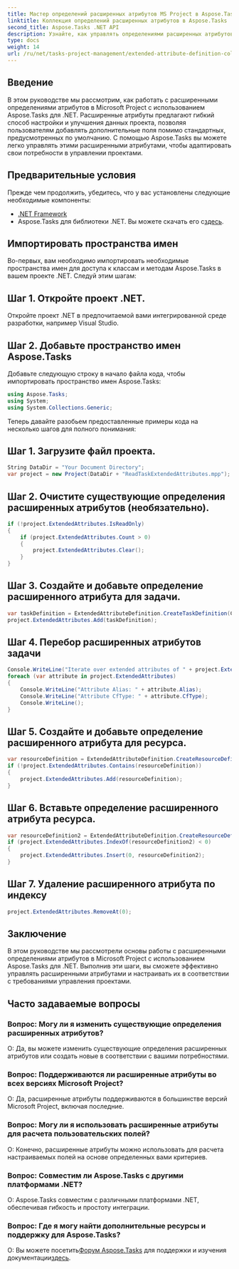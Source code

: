 ```yaml
---
title: Мастер определений расширенных атрибутов MS Project в Aspose.Tasks
linktitle: Коллекция определений расширенных атрибутов в Aspose.Tasks
second_title: Aspose.Tasks .NET API
description: Узнайте, как управлять определениями расширенных атрибутов в Microsoft Project с помощью Aspose.Tasks для .NET. Настраивайте и улучшайте данные вашего проекта без особых усилий.
type: docs
weight: 14
url: /ru/net/tasks-project-management/extended-attribute-definition-collection/
---
```

## Введение
В этом руководстве мы рассмотрим, как работать с расширенными определениями атрибутов в Microsoft Project с использованием Aspose.Tasks для .NET. Расширенные атрибуты предлагают гибкий способ настройки и улучшения данных проекта, позволяя пользователям добавлять дополнительные поля помимо стандартных, предусмотренных по умолчанию. С помощью Aspose.Tasks вы можете легко управлять этими расширенными атрибутами, чтобы адаптировать свои потребности в управлении проектами.
## Предварительные условия
Прежде чем продолжить, убедитесь, что у вас установлены следующие необходимые компоненты:
- [.NET Framework](https://dotnet.microsoft.com/download)
-  Aspose.Tasks для библиотеки .NET. Вы можете скачать его с[здесь](https://releases.aspose.com/tasks/net/).

## Импортировать пространства имен
Во-первых, вам необходимо импортировать необходимые пространства имен для доступа к классам и методам Aspose.Tasks в вашем проекте .NET. Следуй этим шагам:
## Шаг 1. Откройте проект .NET.
Откройте проект .NET в предпочитаемой вами интегрированной среде разработки, например Visual Studio.
## Шаг 2. Добавьте пространство имен Aspose.Tasks
Добавьте следующую строку в начало файла кода, чтобы импортировать пространство имен Aspose.Tasks:
```csharp
using Aspose.Tasks;
using System;
using System.Collections.Generic;

```

Теперь давайте разобьем предоставленные примеры кода на несколько шагов для полного понимания:
## Шаг 1. Загрузите файл проекта.
```csharp
String DataDir = "Your Document Directory";
var project = new Project(DataDir + "ReadTaskExtendedAttributes.mpp");
```
## Шаг 2. Очистите существующие определения расширенных атрибутов (необязательно).
```csharp
if (!project.ExtendedAttributes.IsReadOnly)
{
    if (project.ExtendedAttributes.Count > 0)
    {
        project.ExtendedAttributes.Clear();
    }
}
```
## Шаг 3. Создайте и добавьте определение расширенного атрибута для задачи.
```csharp
var taskDefinition = ExtendedAttributeDefinition.CreateTaskDefinition(CustomFieldType.Start, ExtendedAttributeTask.Start7, "Start 7");
project.ExtendedAttributes.Add(taskDefinition);
```
## Шаг 4. Перебор расширенных атрибутов задачи
```csharp
Console.WriteLine("Iterate over extended attributes of " + project.ExtendedAttributes.ParentProject.Get(Prj.Name) + " project: ");
foreach (var attribute in project.ExtendedAttributes)
{
    Console.WriteLine("Attribute Alias: " + attribute.Alias);
    Console.WriteLine("Attribute CfType: " + attribute.CfType);
    Console.WriteLine();
}
```
## Шаг 5. Создайте и добавьте определение расширенного атрибута для ресурса.
```csharp
var resourceDefinition = ExtendedAttributeDefinition.CreateResourceDefinition(CustomFieldType.Cost, ExtendedAttributeResource.Cost5, "My cost");
if (!project.ExtendedAttributes.Contains(resourceDefinition))
{
    project.ExtendedAttributes.Add(resourceDefinition);
}
```
## Шаг 6. Вставьте определение расширенного атрибута ресурса.
```csharp
var resourceDefinition2 = ExtendedAttributeDefinition.CreateResourceDefinition(CustomFieldType.Number, ExtendedAttributeResource.Cost1, "My Cost 2");
if (project.ExtendedAttributes.IndexOf(resourceDefinition2) < 0)
{
    project.ExtendedAttributes.Insert(0, resourceDefinition2);
}
```
## Шаг 7. Удаление расширенного атрибута по индексу
```csharp
project.ExtendedAttributes.RemoveAt(0);
```

## Заключение
В этом руководстве мы рассмотрели основы работы с расширенными определениями атрибутов в Microsoft Project с использованием Aspose.Tasks для .NET. Выполнив эти шаги, вы сможете эффективно управлять расширенными атрибутами и настраивать их в соответствии с требованиями управления проектами.
## Часто задаваемые вопросы
### Вопрос: Могу ли я изменить существующие определения расширенных атрибутов?
О: Да, вы можете изменить существующие определения расширенных атрибутов или создать новые в соответствии с вашими потребностями.
### Вопрос: Поддерживаются ли расширенные атрибуты во всех версиях Microsoft Project?
О: Да, расширенные атрибуты поддерживаются в большинстве версий Microsoft Project, включая последние.
### Вопрос: Могу ли я использовать расширенные атрибуты для расчета пользовательских полей?
О: Конечно, расширенные атрибуты можно использовать для расчета настраиваемых полей на основе определенных вами критериев.
### Вопрос: Совместим ли Aspose.Tasks с другими платформами .NET?
О: Aspose.Tasks совместим с различными платформами .NET, обеспечивая гибкость и простоту интеграции.
### Вопрос: Где я могу найти дополнительные ресурсы и поддержку для Aspose.Tasks?
 О: Вы можете посетить[Форум Aspose.Tasks](https://forum.aspose.com/c/tasks/15) для поддержки и изучения документации[здесь](https://reference.aspose.com/tasks/net/).